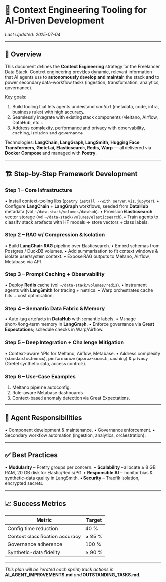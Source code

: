 # 🧩 Context Engineering Tooling for AI-Driven Development

*Last Updated: 2025-07-04*

---

## 📜 Overview
This document defines the **Context Engineering** strategy for the Freelancer Data Stack.
Context engineering provides dynamic, relevant information that AI agents use to **autonomously develop and maintain** the stack **and** to power secondary data-workflow tasks (ingestion, transformation, analytics, governance).

Key goals:
1. Build tooling that lets agents understand *context* (metadata, code, infra, business rules) with high accuracy.
2. Seamlessly integrate with existing stack components (Meltano, Airflow, DataHub, etc.).
3. Address complexity, performance and privacy with observability, caching, isolation and governance.

Technologies: **LangChain, LangGraph, LangSmith, Hugging Face Transformers, Gretel.ai, Elasticsearch, Redis, Warp** — all delivered via **Docker Compose** and managed with **Poetry**.

---

## 🏗️ Step-by-Step Framework Development

### Step 1 – Core Infrastructure
• Install context-tooling libs (`poetry install --with server,viz,jupyter`).
• Configure **LangChain** + **LangGraph** workflows, seeded from **DataHub** metadata (vol `~/data-stack/volumes/datahub`).
• Provision **Elasticsearch** vector storage (vol `~/data-stack/volumes/elasticsearch`).
• Train agents to classify stack artefacts with HF models → store vectors + class labels.

### Step 2 – RAG w/ Compression & Isolation
• Build **LangChain RAG** pipeline over Elasticsearch.
• Embed schemas from Postgres / DuckDB volumes.
• Add summarisation to fit context windows & isolate user/system context.
• Expose RAG outputs to Meltano, Airflow, Metabase via API.

### Step 3 – Prompt Caching + Observability
• Deploy **Redis** cache (vol `~/data-stack/volumes/redis`).
• Instrument agents with **LangSmith** for tracing + metrics.
• Warp orchestrates cache hits + cost optimisation.

### Step 4 – Semantic Data Fabric & Memory
• Auto-tag artefacts in **DataHub** with semantic labels.
• Manage short-/long-term memory in **LangGraph**.
• Enforce governance via **Great Expectations**; schedule checks in Warp/Airflow.

### Step 5 – Deep Integration + Challenge Mitigation
• Context-aware APIs for Meltano, Airflow, Metabase.
• Address complexity (standard schemas), performance (approx-search, caching) & privacy (Gretel synthetic data, access controls).

### Step 6 – Use-Case Examples
1. Meltano pipeline autoconfig.
2. Role-aware Metabase dashboards.
3. Context-based anomaly detection via Great Expectations.

---

## 🤖 Agent Responsibilities
• Component development & maintenance.
• Governance enforcement.
• Secondary workflow automation (ingestion, analytics, orchestration).

---

## ✅ Best Practices
• **Modularity** – Poetry groups per concern.
• **Scalability** – allocate ≥ 8 GB RAM, 20 GB disk for Elastic/Redis/PG.
• **Responsible AI** – monitor bias & synthetic-data quality in LangSmith.
• **Security** – Traefik isolation, encrypted secrets.

---

## 📈 Success Metrics
| Metric | Target |
|--------|--------|
| Config time reduction | 40 % |
| Context classification accuracy | ≥ 85 % |
| Governance adherence | 100 % |
| Synthetic-data fidelity | ≥ 90 % |

---

*This plan will be iterated each sprint; track actions in* **AI_AGENT_IMPROVEMENTS.md** *and* **OUTSTANDING_TASKS.md**.
